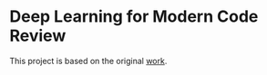 # Deep Learning for Modern Code Review

This project is based on the original [work](https://github.com/RosaliaTufano/code_review_automation).


